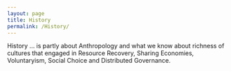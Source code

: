 ```yaml
---
layout: page
title: History
permalink: /History/
---
```



History ... is partly about Anthropology and what we know about richness of cultures that engaged in Resource Recovery, Sharing Economies, Voluntaryism, Social Choice and Distributed Governance.